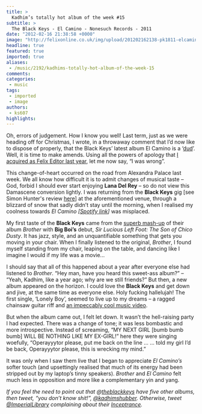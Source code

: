 ```yaml
---
title: >
  Kadhim’s totally hot album of the week #15
subtitle: >
  The Black Keys - El Camino - Nonesuch Records - 2011
date: "2012-02-16 21:38:58 +0000"
image: "http://felixonline.co.uk/img/upload/201202162138-pk1811-elcamino.jpeg"
headline: true
featured: true
imported: true
aliases:
 - /music/2192/kadhims-totally-hot-album-of-the-week-15
comments:
categories:
 - music
tags:
 - imported
 - image
authors:
 - ks607
highlights:
---
```


Oh, errors of judgement. How I know you well! Last term, just as we were heading off for Christmas, I wrote, in a throwaway comment that I’d now like to dispose of properly, that the Black Keys’ latest album El Camino is a ‘[dud](http://felixonline.co.uk/music/1931/kadhims-totally-hot-album-of-the-week-10/)’. Well, it is time to make amends. Using all the powers of apology that [I acquired as Felix Editor last year](http://felixonline.co.uk/news/1242/union-president-maggie-dallman-misinformed-college-council/), let me now say, “I was wrong”.

This change-of-heart occurred on the road from Alexandra Palace last week. We all know how difficult it is to admit changes of musical taste – God, forbid I should ever start enjoying __Lana Del Rey__ – so do not view this Damascene conversion lightly. I was returning from the __Black Keys__ gig [see Simon Hunter's review [here](http://felixonline.co.uk/music/2198/blacks-keys-rock-a-heart-at-the-ally-pally-/)] at the aforementioned venue, through a blizzard of snow that sadly didn’t stay until the morning, when I realised my coolness towards _El Camino [[Spotify link](http://open.spotify.com/album/5DLhV9yOvZ7IxVmljMXtNm)]_ was misplaced.

My first taste of the __Black Keys__ came from the [superb mash-up](http://mashville.bandcamp.com/album/the-brothers-of-chico-dusty) of their album _Brother_ with __Big Boi’s__ debut, _Sir Lucious Left Foot: The Son of Chico Dusty_. It has jazz, style, and an unquantifiable something that gets you moving in your chair. When I finally listened to the original, _Brother_, I found myself standing from my chair, leaping on the table, and dancing like I imagine I would if my life was a movie...

I should say that all of this happened about a year after everyone else had listened to _Brother_. “Hey man, have you heard this sweet-ass album?” – “Yeah, Kadhim, like a year ago; why are we still friends?” But then, a new album appeared on the horizon. I could love the __Black Keys__ and get down and jive, at the same time as everyone else. Holy fucking hallelujah! The first single, ‘Lonely Boy’, seemed to live up to my dreams – a ragged chainsaw guitar riff and [an impeccably cool music video](http://www.youtube.com/watch?v=a_426RiwST8).

But when the album came out, I felt let down. It wasn’t the hell-raising party I had expected. There was a change of tone; it was less bombastic and more introspective. Instead of screaming, “MY NEXT GIRL [bumb bumb bumb] WILL BE NOTHING LIKE MY EX-GIRL!” here they were singing woefully, “Operayyytor please, put me back on the line … … told my girl I’d be back, Operayyytor please, this is wrecking my mind.”

It was only when I saw them live that I began to appreciate _El Camino’s_ softer touch (and upsettingly realised that much of its energy had been stripped out by my laptop’s tinny speakers). _Brother_ and _El Camino_ felt much less in opposition and more like a complementary yin and yang.

_If you feel the need to point out that @[theblackkeys](http://twitter.com/theblackkeys) have five other albums, then tweet, “you don’t know shit!”, [@kadhimshubber](http://twitter.com/kadhimshubber). Otherwise, tweet [@ImperialLibrary](http://twitter.com/imperiallibrary) complaining about their [Inceptrance](https://www.facebook.com/photo.php?fbid=10150671468180281&set=o.293499337371467&type=3&theater)._
